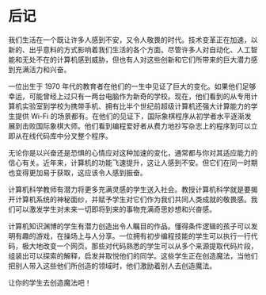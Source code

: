 # 后记

我们生活在一个既让许多人感到不安，又令人敬畏的时代。技术变革正在加速，以新的、出乎意料的方式影响着我们生活的各个方面。尽管许多人对自动化、人工智能和无处不在的计算机感到威胁，但也有人对这些创新和它们所带来的巨大潜力感到充满活力和兴奋。

一位出生于 1970 年代的教育者在他们的一生中见证了巨大的变化。如果他们足够幸运，可能曾经上过只有一两台电脑作为新奇的学校。现在，他们看到的从专用计算机实验室到学校为携带手机、拥有比半个世纪前超级计算机还强大计算能力的学生提供 Wi-Fi 的场景都有。在他们的见证下，国际象棋程序从初学者水平逐渐发展到击败国际象棋大师。他们看到编程爱好者从费力地抄写杂志上的程序到可以立即从在线代码库中分叉整个程序。

无论你是以兴奋还是恐惧的心情应对这种加速的变化，通常都与你对其适应能力的信心有关。近年来，计算机的功能飞速提升，这让人感到不安。但它们在同一时期也变得更加易于获取，这应该令人感到振奋。

计算机科学教师有潜力将更多充满灵感的学生送入社会。教授计算机科学就是要揭开计算机系统的神秘面纱，并赋予学生对它们作为我们共同人类成就的敬畏感。我们可以激发学生对未来一切即将到来的事物充满奇思妙想和兴奋感。

计算机知识渊博的学生有潜力创造出令人瞩目的作品。懂得条件逻辑的孩子可以发明有趣的游戏，在操场上与人分享。一位拥有初步编程技能的学生可以执行一行代码，极大地改变一个网页。那些对代码熟悉的学生可以从多个来源提取代码片段，组装出可以探索的解释，启发并取悦他们的同学。这些学生正在创造魔法，当他们把别人带入这些他们所创造的领域时，他们激励着别人去创造魔法。

让你的学生去创造魔法吧！
